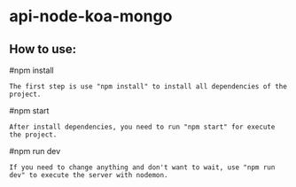 # api-node-koa-mongo

## How to use:

#npm install

```
The first step is use "npm install" to install all dependencies of the project.
```

#npm start 

```
After install dependencies, you need to run "npm start" for execute the project.

```

#npm run dev

```
If you need to change anything and don't want to wait, use "npm run dev" to execute the server with nodemon.

```

